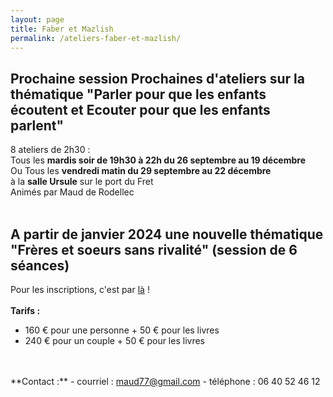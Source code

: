 ```yaml
---
layout: page
title: Faber et Mazlish
permalink: /ateliers-faber-et-mazlish/
---
```


## Prochaine session Prochaines d'ateliers sur la thématique "Parler pour que les enfants écoutent et Ecouter pour que les enfants parlent"
 
8 ateliers de 2h30 :  
Tous les **mardis soir de 19h30 à 22h du 26 septembre au 19 décembre**<br>
Ou
Tous les **vendredi matin du 29 septembre au 22 décembre**<br>
à la **salle Ursule** sur le port du Fret<br>
Animés par Maud de Rodellec
<br>
<br>
## A partir de janvier 2024 une nouvelle thématique "Frères et soeurs sans rivalité" (session de 6 séances)

Pour les inscriptions, c'est par [là](https://www.helloasso.com/associations/c-est-coaca-c-est-de-la-culture-d-ocytocine-pour-accorder-le-coeur-et-les-actes/evenements/ateliers-faber-et-mazlish-mardi-soir/widget-vignette) !
<br>
<br>
**Tarifs :**
- 160 € pour une personne + 50 € pour les livres
- 240 € pour un couple + 50 € pour les livres
<br>
<br>
**Contact :**
- courriel : <a href="mailto:maud77@gmail.com">maud77@gmail.com</a>
- téléphone : 06 40 52 46 12
<br>
<br>
<br>
<br>
<!--<center><img class="fit-picture" src="../../../assets/img/affiche-faber-mazlish-maud.jpg" 
alt="Affiche Ateliers Faber et Mazlish - tous les jeudi matin du 9 mars au 11 mai à la Maison Ursule au Fret"></center>-->
